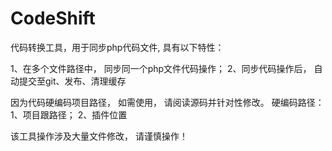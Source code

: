 # CodeShift

代码转换工具，用于同步php代码文件, 具有以下特性：

1、在多个文件路径中， 同步同一个php文件代码操作；
2、同步代码操作后， 自动提交至git、发布、清理缓存

因为代码硬编码项目路径， 如需使用， 请阅读源码并针对性修改。
硬编码路径：
1、项目跟路径；
2、插件位置

该工具操作涉及大量文件修改， 请谨慎操作！

